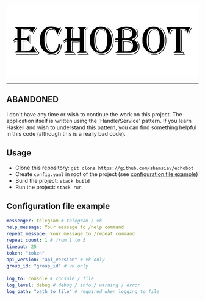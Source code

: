 ![ECHOBOT](/img/echobot.png "ECHOBOT")

--------------------------------------

## ABANDONED
I don't have any time or wish to continue the work on this project. The application itself is written using the 'Handle/Service' pattern. If you learn Haskell and wish to understand this pattern, you can find something helpful in this code (although this is a really bad code).

## Usage
- Clone this repository: `git clone https://github.com/shamsiev/echobot`
- Create `config.yaml` in root of the project (see [configuration file example](#configuration-file-example))
- Build the project: `stack build`
- Run the project: `stack run`

## <a id="configuration-file-example"></a> Configuration file example ##
```yaml
messenger: telegram # telegram / vk
help_message: Your message to /help command
repeat_message: Your message to /repeat command
repeat_count: 1 # from 1 to 5
timeout: 25
token: "token"
api_version: "api_version" # vk only
group_id: "group_id" # vk only

log_to: console # console / file
log_level: debug # debug / info / warning / error
log_path: "path to file" # required when logging to file
```
